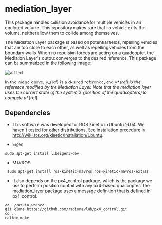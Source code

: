 # mediation_layer

This package handles collision avoidance for multiple vehicles in an enclosed volume. This repository makes sure that no vehicle
exits the volume, neither allow them to collide among themselves. 

The Mediation Layer package is based on potential fields, repelling vehicles that are too close to each other, as well as repelling
vehicles from the boundary walls. When no repulsion forces are acting on a quadcopter, the Mediation Layer's output converges to the 
desired reference. This package can be summarized in the following image:

![alt text](https://github.com/marcelinomalmeidan/mediation_layer.git/master/path/to/img.png)

In the image above, y_{ref} is a desired reference, and y*_{ref} is the reference modified by the Mediation Layer. Note that the mediation layer uses the current state of the system X (position of the quadcopters) to compute y*_{ref}.

## Dependencies

- This software was developed for ROS Kinetic in Ubuntu 16.04. We haven't tested for other distributions. See installation procedure in http://wiki.ros.org/kinetic/Installation/Ubuntu.

- Eigen

```sudo apt-get install libeigen3-dev ```

- MAVROS

``` sudo apt-get install ros-kinetic-mavros ros-kinetic-mavros-extras```

- It also depends on the px4_control package, which is the package we use to perform position control with any px4-based quadcopter. The mediation_layer package uses a message definition that is defined in px4_control.

```
cd ~/catkin_ws/src
git clone https://github.com/radionavlab/px4_control.git
cd ..
catkin_make
```
